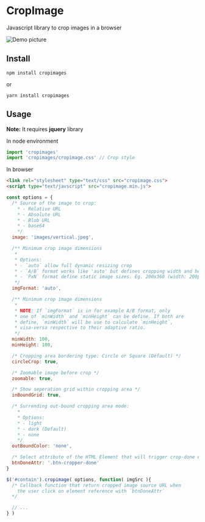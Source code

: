 # CropImage
Javascript library to crop images in a browser

![Demo picture](https://github.com/fabrice8/cropimage/blob/master/test/images/demo.png?raw=true)

## Install

```
npm install cropimages
```
or
```
yarn install cropimages
```

## Usage
**Note:** It requires **jquery** library

In node environment
```js
import 'cropimages'
import 'cropimages/cropimage.css' // Crop style
```

In browser
```HTML
<link rel="stylesheet" type="text/css" src="cropimage.css">
<script type="text/javscript" src="cropimage.min.js">
```

```js
const options = {
  /* Source of the image to crop: 
    * - Relative URL
    * - Absolute URL
    * - Blob URL
    * - base64 
    */
  image: 'images/vertical.jpeg',

  /** Minimum crop image dimensions
   * 
   * Options:
   * - `auto` allow full dynamic resizing crop
   * - `A/B` format works like 'auto' but defines cropping width and height ratio. Eg. 1/2, 5/3, 4/4, ...
   * - `PxN` format define static image sizes. Eg. 200x360 (width: 200px, height: 360px)
   */
  imgFormat: 'auto',

  /** Minimum crop image dimensions
   * 
   * NOTE: If `imgFormat` is in for example A/B format, only 
   * one of `minWidth` and `minHeight` can be define. If both are
   * define, `minWidth` will be use to calculate `minHeight`,
   * visa-versa respective to their adaptive ratio.
   */
  minWidth: 100,
  minHeight: 100,

  /* Cropping area bordering type: Circle or Square (Default) */
  circleCrop: true,

  /* Zoomable image before crop */
  zoomable: true,

  /* Show seperation grid within cropping area */
  inBoundGrid: true,

  /* Surrending out-bound cropping area mode:
    *
    * Options:
    * - light
    * - dark (Default)
    * - none
    */
  outBoundColor: 'none',

  /* Select attribute of the HTML Element that will trigger crop-done event */
  btnDoneAttr: '.btn-cropper-done'
}

$('#contain').cropimage( options, function( imgSrc ){
  /* Callback function that return cropped image source URL when
    the user click on element reference with `btnDoneAttr`
  */

  // ...
} )
```
